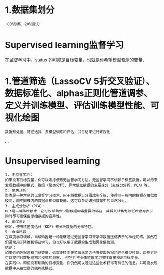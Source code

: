 # 1.数据集划分
```[2.2_Data_set_partition.py]
'80%训练、20%测试'
```

# Supervised learning监督学习
在监督学习中，status 列可能是目标变量，也就是你希望模型预测的变量。

# 1.管道筛选（LassoCV 5折交叉验证）、数据标准化、alphas正则化管道调参、定义并训练模型、评估训练模型性能、可视化绘图
``` 
数据预处理、特征选择、多模型训练和评估，并将结果进行可视化
```
...

# Unsupervised learning
```
1. 无监督学习：
如果没有目标变量，你可以考虑使用无监督学习方法。无监督学习不依赖于标签数据，可以用来发现数据中的模式、群组（聚类分析）、异常值或数据的主要成分（主成分分析，PCA）等。
2. 聚类分析：
聚类是一种常见的无监督学习技术，用于将数据点分组成多个簇，使得同一簇内的数据点相似度较高，而不同簇内的数据点相似度较低。这可以帮助识别数据中的自然分组。
3. 主成分分析（PCA）：
PCA是一种降维技术，它可以帮助你识别数据中最重要的特征，并将其转换为较低维度的表示，同时尽可能保留原始数据的变异性。
4. 密度估计：
例如，使用核密度估计（KDE）来分析数据的分布特性。
5. 自编码器：
在深度学习领域，自编码器是一种能够通过无监督学习来学习数据压缩表示的神经网络。虽然它们通常用于降维和特征学习，但也可以用于数据的生成和异常值检测。
结论：
如果你的数据没有目标变量，你需要转向无监督学习方法来探索数据和评估模型性能。这些方法可以提供对数据结构和模式的洞察， 但它们不会像监督学习那样直接预测目标变量。
在实践中，即使没有明确的目标变量，你仍然可以通过这些技术获得有价值的信息，并可能发现数据中未被觉察的结构或模式。
```
